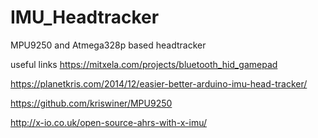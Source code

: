 # IMU_Headtracker
MPU9250 and Atmega328p based headtracker

useful links
https://mitxela.com/projects/bluetooth_hid_gamepad

https://planetkris.com/2014/12/easier-better-arduino-imu-head-tracker/

https://github.com/kriswiner/MPU9250

http://x-io.co.uk/open-source-ahrs-with-x-imu/

